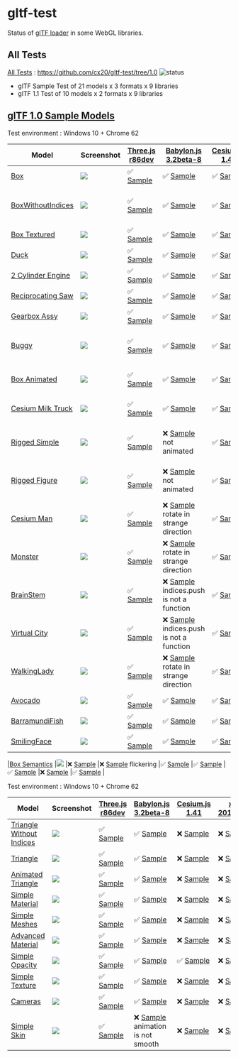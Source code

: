 # gltf-test

Status of [glTF loader](https://github.com/KhronosGroup/glTF#webgl-engines) in some WebGL libraries.

## All Tests

[All Tests]( https://cdn.rawgit.com/cx20/gltf-test/31f4e4de4e2a82894af84f8803a47c11bb0a34ef/index.html ) : https://github.com/cx20/gltf-test/tree/1.0 ![status](https://img.shields.io/badge/glTF-1%2E0-yellow.svg?style=flat)
- glTF Sample Test of 21 models x 3 formats x 9 libraries
- glTF 1.1 Test of 10 models x 2 formats x 9 libraries


## [glTF 1.0 Sample Models](https://github.com/KhronosGroup/glTF-Sample-Models/tree/master/1.0)

Test environment : Windows 10 + Chrome 62

| Model                                              | Screenshot                                                   |[Three.js r86dev](https://github.com/mrdoob/three.js/tree/dev/examples/js/loaders/GLTFLoader.js)                                                                            |[Babylon.js 3.2beta-8](https://github.com/BabylonJS/Babylon.js/tree/master/loaders/src/glTF)                                                                                                    |[Cesium.js 1.41](https://github.com/AnalyticalGraphicsInc/cesium/)                                                                                             |[xeogl 2017.02.09](https://github.com/xeolabs/xeogl/tree/master/src/models/gltf)                                                                                             |[GLBoost r2dev](https://github.com/emadurandal/GLBoost/blob/master/src/js/middle_level/loader/GLTFLoader.js)                                                                     |[Grimoire.js 2017.03.12](https://github.com/GrimoireGL/grimoirejs-gltf)                                                                                                             |[Hilo3d v1.5.14](https://github.com/hiloteam/Hilo3d)                                                                                                                             |
|----------------------------------------------------|--------------------------------------------------------------|----------------------------------------------------------------------------------------------------------------------------------------------------------------------------|------------------------------------------------------------------------------------------------------------------------------------------------------------------------------------------------|---------------------------------------------------------------------------------------------------------------------------------------------------------------|-----------------------------------------------------------------------------------------------------------------------------------------------------------------------------|---------------------------------------------------------------------------------------------------------------------------------------------------------------------------------|------------------------------------------------------------------------------------------------------------------------------------------------------------------------------------|--------------------------------------------------------------------------------------------------------------------------------------------------------------------------------|
|[Box](sampleModels/Box)                             |![](sampleModels/Box/screenshot/screenshot.png)               |:white_check_mark: [Sample](https://cdn.rawgit.com/cx20/gltf-test/31f4e4de4e2a82894af84f8803a47c11bb0a34ef/examples/threejs/index.html?model=Box&scale=1)                   |:white_check_mark: [Sample](https://cdn.rawgit.com/cx20/gltf-test/31f4e4de4e2a82894af84f8803a47c11bb0a34ef/examples/babylonjs/index.html?model=Box&scale=1)                                     |:white_check_mark: [Sample](https://cdn.rawgit.com/cx20/gltf-test/31f4e4de4e2a82894af84f8803a47c11bb0a34ef/examples/cesium/index.html?model=Box)               |:white_check_mark: [Sample](https://cdn.rawgit.com/cx20/gltf-test/31f4e4de4e2a82894af84f8803a47c11bb0a34ef/examples/xeogl/index.html?model=Box&scale=1)                      |:white_check_mark: [Sample](https://cdn.rawgit.com/cx20/gltf-test/31f4e4de4e2a82894af84f8803a47c11bb0a34ef/examples/glboost/index.html?model=Box&scale=1)                        |:white_check_mark: [Sample](https://cdn.rawgit.com/cx20/gltf-test/31f4e4de4e2a82894af84f8803a47c11bb0a34ef/examples/grimoiregl/index.html?model=Box&scale=1)                        |:white_check_mark: [Sample](https://cdn.rawgit.com/cx20/gltf-test/31f4e4de4e2a82894af84f8803a47c11bb0a34ef/examples/Hilo3d/index.html?model=Box&scale=1)                        |
|[BoxWithoutIndices](sampleModels/BoxWithoutIndices) |![](sampleModels/BoxWithoutIndices/screenshot/screenshot.png) |:white_check_mark: [Sample](https://cdn.rawgit.com/cx20/gltf-test/31f4e4de4e2a82894af84f8803a47c11bb0a34ef/examples/threejs/index.html?model=BoxWithoutIndices&scale=1)     |:white_check_mark: [Sample](https://cdn.rawgit.com/cx20/gltf-test/31f4e4de4e2a82894af84f8803a47c11bb0a34ef/examples/babylonjs/index.html?model=BoxWithoutIndices&scale=1)                       |:white_check_mark: [Sample](https://cdn.rawgit.com/cx20/gltf-test/31f4e4de4e2a82894af84f8803a47c11bb0a34ef/examples/cesium/index.html?model=BoxWithoutIndices) |:x: [Sample](https://cdn.rawgit.com/cx20/gltf-test/31f4e4de4e2a82894af84f8803a47c11bb0a34ef/examples/xeogl/index.html?model=BoxWithoutIndices&scale=1) glTF-Embedded not work|:white_check_mark: [Sample](https://cdn.rawgit.com/cx20/gltf-test/31f4e4de4e2a82894af84f8803a47c11bb0a34ef/examples/glboost/index.html?model=BoxWithoutIndices&scale=1)          |:white_check_mark: [Sample](https://cdn.rawgit.com/cx20/gltf-test/31f4e4de4e2a82894af84f8803a47c11bb0a34ef/examples/grimoiregl/index.html?model=BoxWithoutIndices&scale=1)          |:white_check_mark: [Sample](https://cdn.rawgit.com/cx20/gltf-test/31f4e4de4e2a82894af84f8803a47c11bb0a34ef/examples/Hilo3d/index.html?model=BoxWithoutIndices&scale=1)          |
|[Box Textured](sampleModels/BoxTextured)            |![](sampleModels/BoxTextured/screenshot/screenshot.png)       |:white_check_mark: [Sample](https://cdn.rawgit.com/cx20/gltf-test/31f4e4de4e2a82894af84f8803a47c11bb0a34ef/examples/threejs/index.html?model=BoxTextured&scale=1)           |:white_check_mark: [Sample](https://cdn.rawgit.com/cx20/gltf-test/31f4e4de4e2a82894af84f8803a47c11bb0a34ef/examples/babylonjs/index.html?model=BoxTextured&scale=1)                             |:white_check_mark: [Sample](https://cdn.rawgit.com/cx20/gltf-test/31f4e4de4e2a82894af84f8803a47c11bb0a34ef/examples/cesium/index.html?model=BoxTextured)       |:white_check_mark: [Sample](https://cdn.rawgit.com/cx20/gltf-test/31f4e4de4e2a82894af84f8803a47c11bb0a34ef/examples/xeogl/index.html?model=BoxTextured&scale=1)              |:white_check_mark: [Sample](https://cdn.rawgit.com/cx20/gltf-test/31f4e4de4e2a82894af84f8803a47c11bb0a34ef/examples/glboost/index.html?model=BoxTextured&scale=1)                |:white_check_mark: [Sample](https://cdn.rawgit.com/cx20/gltf-test/31f4e4de4e2a82894af84f8803a47c11bb0a34ef/examples/grimoiregl/index.html?model=BoxTextured&scale=1)                |:white_check_mark: [Sample](https://cdn.rawgit.com/cx20/gltf-test/31f4e4de4e2a82894af84f8803a47c11bb0a34ef/examples/Hilo3d/index.html?model=BoxTextured&scale=1)                |
|[Duck](sampleModels/Duck)                           |![](sampleModels/Duck/screenshot/screenshot.png)              |:white_check_mark: [Sample](https://cdn.rawgit.com/cx20/gltf-test/31f4e4de4e2a82894af84f8803a47c11bb0a34ef/examples/threejs/index.html?model=Duck&scale=1)                  |:white_check_mark: [Sample](https://cdn.rawgit.com/cx20/gltf-test/31f4e4de4e2a82894af84f8803a47c11bb0a34ef/examples/babylonjs/index.html?model=Duck&scale=1)                                    |:white_check_mark: [Sample](https://cdn.rawgit.com/cx20/gltf-test/31f4e4de4e2a82894af84f8803a47c11bb0a34ef/examples/cesium/index.html?model=Duck)              |:white_check_mark: [Sample](https://cdn.rawgit.com/cx20/gltf-test/31f4e4de4e2a82894af84f8803a47c11bb0a34ef/examples/xeogl/index.html?model=Duck&scale=1)                     |:white_check_mark: [Sample](https://cdn.rawgit.com/cx20/gltf-test/31f4e4de4e2a82894af84f8803a47c11bb0a34ef/examples/glboost/index.html?model=Duck&scale=1)                       |:white_check_mark: [Sample](https://cdn.rawgit.com/cx20/gltf-test/31f4e4de4e2a82894af84f8803a47c11bb0a34ef/examples/grimoiregl/index.html?model=Duck&scale=1)                       |:white_check_mark: [Sample](https://cdn.rawgit.com/cx20/gltf-test/31f4e4de4e2a82894af84f8803a47c11bb0a34ef/examples/Hilo3d/index.html?model=Duck&scale=1)                       |
|[2 Cylinder Engine](sampleModels/2CylinderEngine)   |![](sampleModels/2CylinderEngine/screenshot/screenshot.png)   |:white_check_mark: [Sample](https://cdn.rawgit.com/cx20/gltf-test/31f4e4de4e2a82894af84f8803a47c11bb0a34ef/examples/threejs/index.html?model=2CylinderEngine&scale=0.005)   |:white_check_mark: [Sample](https://cdn.rawgit.com/cx20/gltf-test/31f4e4de4e2a82894af84f8803a47c11bb0a34ef/examples/babylonjs/index.html?model=2CylinderEngine&scale=0.005)                     |:white_check_mark: [Sample](https://cdn.rawgit.com/cx20/gltf-test/31f4e4de4e2a82894af84f8803a47c11bb0a34ef/examples/cesium/index.html?model=2CylinderEngine)   |:white_check_mark: [Sample](https://cdn.rawgit.com/cx20/gltf-test/31f4e4de4e2a82894af84f8803a47c11bb0a34ef/examples/xeogl/index.html?model=2CylinderEngine&scale=0.005)      |:white_check_mark: [Sample](https://cdn.rawgit.com/cx20/gltf-test/31f4e4de4e2a82894af84f8803a47c11bb0a34ef/examples/glboost/index.html?model=2CylinderEngine&scale=0.005)        |:white_check_mark: [Sample](https://cdn.rawgit.com/cx20/gltf-test/31f4e4de4e2a82894af84f8803a47c11bb0a34ef/examples/grimoiregl/index.html?model=2CylinderEngine&scale=0.005)        |:white_check_mark: [Sample](https://cdn.rawgit.com/cx20/gltf-test/31f4e4de4e2a82894af84f8803a47c11bb0a34ef/examples/Hilo3d/index.html?model=2CylinderEngine&scale=0.005)        |
|[Reciprocating Saw](sampleModels/ReciprocatingSaw)  |![](sampleModels/ReciprocatingSaw/screenshot/screenshot.png)  |:white_check_mark: [Sample](https://cdn.rawgit.com/cx20/gltf-test/31f4e4de4e2a82894af84f8803a47c11bb0a34ef/examples/threejs/index.html?model=ReciprocatingSaw&scale=0.01)   |:white_check_mark: [Sample](https://cdn.rawgit.com/cx20/gltf-test/31f4e4de4e2a82894af84f8803a47c11bb0a34ef/examples/babylonjs/index.html?model=ReciprocatingSaw&scale=0.01)                     |:white_check_mark: [Sample](https://cdn.rawgit.com/cx20/gltf-test/31f4e4de4e2a82894af84f8803a47c11bb0a34ef/examples/cesium/index.html?model=ReciprocatingSaw)  |:white_check_mark: [Sample](https://cdn.rawgit.com/cx20/gltf-test/31f4e4de4e2a82894af84f8803a47c11bb0a34ef/examples/xeogl/index.html?model=ReciprocatingSaw&scale=0.01)      |:white_check_mark: [Sample](https://cdn.rawgit.com/cx20/gltf-test/31f4e4de4e2a82894af84f8803a47c11bb0a34ef/examples/glboost/index.html?model=ReciprocatingSaw&scale=0.01)        |:white_check_mark: [Sample](https://cdn.rawgit.com/cx20/gltf-test/31f4e4de4e2a82894af84f8803a47c11bb0a34ef/examples/grimoiregl/index.html?model=ReciprocatingSaw&scale=0.01)        |:white_check_mark: [Sample](https://cdn.rawgit.com/cx20/gltf-test/31f4e4de4e2a82894af84f8803a47c11bb0a34ef/examples/Hilo3d/index.html?model=ReciprocatingSaw&scale=0.01)        |
|[Gearbox Assy](sampleModels/GearboxAssy)            |![](sampleModels/GearboxAssy/screenshot/screenshot.png)       |:white_check_mark: [Sample](https://cdn.rawgit.com/cx20/gltf-test/31f4e4de4e2a82894af84f8803a47c11bb0a34ef/examples/threejs/index.html?model=GearboxAssy&scale=1)           |:white_check_mark: [Sample](https://cdn.rawgit.com/cx20/gltf-test/31f4e4de4e2a82894af84f8803a47c11bb0a34ef/examples/babylonjs/index.html?model=GearboxAssy&scale=1)                             |:white_check_mark: [Sample](https://cdn.rawgit.com/cx20/gltf-test/31f4e4de4e2a82894af84f8803a47c11bb0a34ef/examples/cesium/index.html?model=GearboxAssy)       |:white_check_mark: [Sample](https://cdn.rawgit.com/cx20/gltf-test/31f4e4de4e2a82894af84f8803a47c11bb0a34ef/examples/xeogl/index.html?model=GearboxAssy&scale=1)              |:white_check_mark: [Sample](https://cdn.rawgit.com/cx20/gltf-test/31f4e4de4e2a82894af84f8803a47c11bb0a34ef/examples/glboost/index.html?model=GearboxAssy&scale=1)                |:white_check_mark: [Sample](https://cdn.rawgit.com/cx20/gltf-test/31f4e4de4e2a82894af84f8803a47c11bb0a34ef/examples/grimoiregl/index.html?model=GearboxAssy&scale=1)                |:white_check_mark: [Sample](https://cdn.rawgit.com/cx20/gltf-test/31f4e4de4e2a82894af84f8803a47c11bb0a34ef/examples/Hilo3d/index.html?model=GearboxAssy&scale=1)                |
|[Buggy](sampleModels/Buggy)                         |![](sampleModels/Buggy/screenshot/screenshot.png)             |:white_check_mark: [Sample](https://cdn.rawgit.com/cx20/gltf-test/31f4e4de4e2a82894af84f8803a47c11bb0a34ef/examples/threejs/index.html?model=Buggy&scale=0.02)              |:white_check_mark: [Sample](https://cdn.rawgit.com/cx20/gltf-test/31f4e4de4e2a82894af84f8803a47c11bb0a34ef/examples/babylonjs/index.html?model=Buggy&scale=0.02)                                |:white_check_mark: [Sample](https://cdn.rawgit.com/cx20/gltf-test/31f4e4de4e2a82894af84f8803a47c11bb0a34ef/examples/cesium/index.html?model=Buggy)             |:x: [Sample](https://cdn.rawgit.com/cx20/gltf-test/31f4e4de4e2a82894af84f8803a47c11bb0a34ef/examples/xeogl/index.html?model=Buggy&scale=0.02) only partial (glTF-Embedded)   |:white_check_mark: [Sample](https://cdn.rawgit.com/cx20/gltf-test/31f4e4de4e2a82894af84f8803a47c11bb0a34ef/examples/glboost/index.html?model=Buggy&scale=0.02)                   |:white_check_mark: [Sample](https://cdn.rawgit.com/cx20/gltf-test/31f4e4de4e2a82894af84f8803a47c11bb0a34ef/examples/grimoiregl/index.html?model=Buggy&scale=0.02)                   |:white_check_mark: [Sample](https://cdn.rawgit.com/cx20/gltf-test/31f4e4de4e2a82894af84f8803a47c11bb0a34ef/examples/Hilo3d/index.html?model=Buggy&scale=0.02)                   |
|[Box Animated](sampleModels/BoxAnimated)            |![](sampleModels/BoxAnimated/screenshot/screenshot.gif)       |:white_check_mark: [Sample](https://cdn.rawgit.com/cx20/gltf-test/31f4e4de4e2a82894af84f8803a47c11bb0a34ef/examples/threejs/index.html?model=BoxAnimated&scale=0.5)         |:white_check_mark: [Sample](https://cdn.rawgit.com/cx20/gltf-test/31f4e4de4e2a82894af84f8803a47c11bb0a34ef/examples/babylonjs/index.html?model=BoxAnimated&scale=0.5)                           |:white_check_mark: [Sample](https://cdn.rawgit.com/cx20/gltf-test/31f4e4de4e2a82894af84f8803a47c11bb0a34ef/examples/cesium/index.html?model=BoxAnimated)       |:x: [Sample](https://cdn.rawgit.com/cx20/gltf-test/31f4e4de4e2a82894af84f8803a47c11bb0a34ef/examples/xeogl/index.html?model=BoxAnimated&scale=0.5) animation not support     |:white_check_mark: [Sample](https://cdn.rawgit.com/cx20/gltf-test/31f4e4de4e2a82894af84f8803a47c11bb0a34ef/examples/glboost/index.html?model=BoxAnimated&scale=0.5)              |:white_check_mark: [Sample](https://cdn.rawgit.com/cx20/gltf-test/31f4e4de4e2a82894af84f8803a47c11bb0a34ef/examples/grimoiregl/index.html?model=BoxAnimated&scale=0.5)              |:white_check_mark: [Sample](https://cdn.rawgit.com/cx20/gltf-test/31f4e4de4e2a82894af84f8803a47c11bb0a34ef/examples/Hilo3d/index.html?model=BoxAnimated&scale=0.5)              |
|[Cesium Milk Truck](sampleModels/CesiumMilkTruck)   |![](sampleModels/CesiumMilkTruck/screenshot/screenshot.gif)   |:white_check_mark: [Sample](https://cdn.rawgit.com/cx20/gltf-test/31f4e4de4e2a82894af84f8803a47c11bb0a34ef/examples/threejs/index.html?model=CesiumMilkTruck&scale=0.5)     |:white_check_mark: [Sample](https://cdn.rawgit.com/cx20/gltf-test/31f4e4de4e2a82894af84f8803a47c11bb0a34ef/examples/babylonjs/index.html?model=CesiumMilkTruck&scale=0.5)                       |:white_check_mark: [Sample](https://cdn.rawgit.com/cx20/gltf-test/31f4e4de4e2a82894af84f8803a47c11bb0a34ef/examples/cesium/index.html?model=CesiumMilkTruck)   |:x: [Sample](https://cdn.rawgit.com/cx20/gltf-test/31f4e4de4e2a82894af84f8803a47c11bb0a34ef/examples/xeogl/index.html?model=CesiumMilkTruck&scale=0.5) animation not support |:white_check_mark: [Sample](https://cdn.rawgit.com/cx20/gltf-test/31f4e4de4e2a82894af84f8803a47c11bb0a34ef/examples/glboost/index.html?model=CesiumMilkTruck&scale=0.5)          |:white_check_mark: [Sample](https://cdn.rawgit.com/cx20/gltf-test/31f4e4de4e2a82894af84f8803a47c11bb0a34ef/examples/grimoiregl/index.html?model=CesiumMilkTruck&scale=0.5)          |:white_check_mark: [Sample](https://cdn.rawgit.com/cx20/gltf-test/31f4e4de4e2a82894af84f8803a47c11bb0a34ef/examples/Hilo3d/index.html?model=CesiumMilkTruck&scale=0.5)          |
|[Rigged Simple](sampleModels/RiggedSimple)          |![](sampleModels/RiggedSimple/screenshot/screenshot.gif)      |:white_check_mark: [Sample](https://cdn.rawgit.com/cx20/gltf-test/31f4e4de4e2a82894af84f8803a47c11bb0a34ef/examples/threejs/index.html?model=RiggedSimple&scale=0.2)        |:x: [Sample](https://cdn.rawgit.com/cx20/gltf-test/31f4e4de4e2a82894af84f8803a47c11bb0a34ef/examples/babylonjs/index.html?model=RiggedSimple&scale=0.2) not animated                            |:white_check_mark: [Sample](https://cdn.rawgit.com/cx20/gltf-test/31f4e4de4e2a82894af84f8803a47c11bb0a34ef/examples/cesium/index.html?model=RiggedSimple)      |:x: [Sample](https://cdn.rawgit.com/cx20/gltf-test/31f4e4de4e2a82894af84f8803a47c11bb0a34ef/examples/xeogl/index.html?model=RiggedSimple&scale=0.2) animation not support    |:white_check_mark: [Sample](https://cdn.rawgit.com/cx20/gltf-test/31f4e4de4e2a82894af84f8803a47c11bb0a34ef/examples/glboost/index.html?model=RiggedSimple&scale=0.2)             |:white_check_mark: [Sample](https://cdn.rawgit.com/cx20/gltf-test/31f4e4de4e2a82894af84f8803a47c11bb0a34ef/examples/grimoiregl/index.html?model=RiggedSimple&scale=0.2)             |:x: [Sample](https://cdn.rawgit.com/cx20/gltf-test/31f4e4de4e2a82894af84f8803a47c11bb0a34ef/examples/Hilo3d/index.html?model=RiggedSimple&scale=0.2) nightmare dragon problem   |
|[Rigged Figure](sampleModels/RiggedFigure)          |![](sampleModels/RiggedFigure/screenshot/screenshot.gif)      |:white_check_mark: [Sample](https://cdn.rawgit.com/cx20/gltf-test/31f4e4de4e2a82894af84f8803a47c11bb0a34ef/examples/threejs/index.html?model=RiggedFigure&scale=1)          |:x: [Sample](https://cdn.rawgit.com/cx20/gltf-test/31f4e4de4e2a82894af84f8803a47c11bb0a34ef/examples/babylonjs/index.html?model=RiggedFigure&scale=1) not animated                              |:white_check_mark: [Sample](https://cdn.rawgit.com/cx20/gltf-test/31f4e4de4e2a82894af84f8803a47c11bb0a34ef/examples/cesium/index.html?model=RiggedFigure)      |:x: [Sample](https://cdn.rawgit.com/cx20/gltf-test/31f4e4de4e2a82894af84f8803a47c11bb0a34ef/examples/xeogl/index.html?model=RiggedFigure&scale=1) animation not support      |:white_check_mark: [Sample](https://cdn.rawgit.com/cx20/gltf-test/31f4e4de4e2a82894af84f8803a47c11bb0a34ef/examples/glboost/index.html?model=RiggedFigure&scale=1)               |:white_check_mark: [Sample](https://cdn.rawgit.com/cx20/gltf-test/31f4e4de4e2a82894af84f8803a47c11bb0a34ef/examples/grimoiregl/index.html?model=RiggedFigure&scale=1)               |:x: [Sample](https://cdn.rawgit.com/cx20/gltf-test/31f4e4de4e2a82894af84f8803a47c11bb0a34ef/examples/Hilo3d/index.html?model=RiggedFigure&scale=1) nightmare dragon problem     |
|[Cesium Man](sampleModels/CesiumMan)                |![](sampleModels/CesiumMan/screenshot/screenshot.gif)         |:white_check_mark: [Sample](https://cdn.rawgit.com/cx20/gltf-test/31f4e4de4e2a82894af84f8803a47c11bb0a34ef/examples/threejs/index.html?model=CesiumMan&scale=1)             |:x: [Sample](https://cdn.rawgit.com/cx20/gltf-test/31f4e4de4e2a82894af84f8803a47c11bb0a34ef/examples/babylonjs/index.html?model=CesiumMan&scale=1) rotate in strange direction                  |:white_check_mark: [Sample](https://cdn.rawgit.com/cx20/gltf-test/31f4e4de4e2a82894af84f8803a47c11bb0a34ef/examples/cesium/index.html?model=CesiumMan)         |:x: [Sample](https://cdn.rawgit.com/cx20/gltf-test/31f4e4de4e2a82894af84f8803a47c11bb0a34ef/examples/xeogl/index.html?model=CesiumMan&scale=1) animation not support         |:white_check_mark: [Sample](https://cdn.rawgit.com/cx20/gltf-test/31f4e4de4e2a82894af84f8803a47c11bb0a34ef/examples/glboost/index.html?model=CesiumMan&scale=1)                  |:white_check_mark: [Sample](https://cdn.rawgit.com/cx20/gltf-test/31f4e4de4e2a82894af84f8803a47c11bb0a34ef/examples/grimoiregl/index.html?model=CesiumMan&scale=1)                  |:x: [Sample](https://cdn.rawgit.com/cx20/gltf-test/31f4e4de4e2a82894af84f8803a47c11bb0a34ef/examples/Hilo3d/index.html?model=CesiumMan&scale=1) nightmare dragon problem        |
|[Monster](sampleModels/Monster)                     |![](sampleModels/Monster/screenshot/screenshot.gif)           |:white_check_mark: [Sample](https://cdn.rawgit.com/cx20/gltf-test/31f4e4de4e2a82894af84f8803a47c11bb0a34ef/examples/threejs/index.html?model=Monster&scale=0.05)            |:x: [Sample](https://cdn.rawgit.com/cx20/gltf-test/31f4e4de4e2a82894af84f8803a47c11bb0a34ef/examples/babylonjs/index.html?model=Monster&scale=0.05) rotate in strange direction                 |:white_check_mark: [Sample](https://cdn.rawgit.com/cx20/gltf-test/31f4e4de4e2a82894af84f8803a47c11bb0a34ef/examples/cesium/index.html?model=Monster)           |:x: [Sample](https://cdn.rawgit.com/cx20/gltf-test/31f4e4de4e2a82894af84f8803a47c11bb0a34ef/examples/xeogl/index.html?model=Monster&scale=0.05) animation not support        |:white_check_mark: [Sample](https://cdn.rawgit.com/cx20/gltf-test/31f4e4de4e2a82894af84f8803a47c11bb0a34ef/examples/glboost/index.html?model=Monster&scale=0.05)                 |:white_check_mark: [Sample](https://cdn.rawgit.com/cx20/gltf-test/31f4e4de4e2a82894af84f8803a47c11bb0a34ef/examples/grimoiregl/index.html?model=Monster&scale=0.05)                 |:x: [Sample](https://cdn.rawgit.com/cx20/gltf-test/31f4e4de4e2a82894af84f8803a47c11bb0a34ef/examples/Hilo3d/index.html?model=Monster&scale=0.05) nightmare dragon problem       |
|[BrainStem](sampleModels/BrainStem)                 |![](sampleModels/BrainStem/screenshot/screenshot.gif)         |:white_check_mark: [Sample](https://cdn.rawgit.com/cx20/gltf-test/31f4e4de4e2a82894af84f8803a47c11bb0a34ef/examples/threejs/index.html?model=BrainStem&scale=1)             |:x: [Sample](https://cdn.rawgit.com/cx20/gltf-test/31f4e4de4e2a82894af84f8803a47c11bb0a34ef/examples/babylonjs/index.html?model=BrainStem&scale=1) indices.push is not a function               |:white_check_mark: [Sample](https://cdn.rawgit.com/cx20/gltf-test/31f4e4de4e2a82894af84f8803a47c11bb0a34ef/examples/cesium/index.html?model=BrainStem)         |:x: [Sample](https://cdn.rawgit.com/cx20/gltf-test/31f4e4de4e2a82894af84f8803a47c11bb0a34ef/examples/xeogl/index.html?model=BrainStem&scale=1) only partial                  |:white_check_mark: [Sample](https://cdn.rawgit.com/cx20/gltf-test/31f4e4de4e2a82894af84f8803a47c11bb0a34ef/examples/glboost/index.html?model=BrainStem&scale=1)                  |:white_check_mark: [Sample](https://cdn.rawgit.com/cx20/gltf-test/31f4e4de4e2a82894af84f8803a47c11bb0a34ef/examples/grimoiregl/index.html?model=BrainStem&scale=1)                  |:x: [Sample](https://cdn.rawgit.com/cx20/gltf-test/31f4e4de4e2a82894af84f8803a47c11bb0a34ef/examples/Hilo3d/index.html?model=BrainStem&scale=1) nightmare dragon problem        |
|[Virtual City](sampleModels/VC)                     |![](sampleModels/VC/screenshot/screenshot.gif)                |:white_check_mark: [Sample](https://cdn.rawgit.com/cx20/gltf-test/31f4e4de4e2a82894af84f8803a47c11bb0a34ef/examples/threejs/index.html?model=VC&scale=0.2)                  |:x: [Sample](https://cdn.rawgit.com/cx20/gltf-test/31f4e4de4e2a82894af84f8803a47c11bb0a34ef/examples/babylonjs/index.html?model=VC&scale=0.2) indices.push is not a function                    |:white_check_mark: [Sample](https://cdn.rawgit.com/cx20/gltf-test/31f4e4de4e2a82894af84f8803a47c11bb0a34ef/examples/cesium/index.html?model=VC)                |:x: [Sample](https://cdn.rawgit.com/cx20/gltf-test/31f4e4de4e2a82894af84f8803a47c11bb0a34ef/examples/xeogl/index.html?model=VC&scale=0.2) animation not support              |:white_check_mark: [Sample](https://cdn.rawgit.com/cx20/gltf-test/31f4e4de4e2a82894af84f8803a47c11bb0a34ef/examples/glboost/index.html?model=VC&scale=0.2)                       |:white_check_mark: [Sample](https://cdn.rawgit.com/cx20/gltf-test/31f4e4de4e2a82894af84f8803a47c11bb0a34ef/examples/grimoiregl/index.html?model=VC&scale=0.2)                       |:white_check_mark: [Sample](https://cdn.rawgit.com/cx20/gltf-test/31f4e4de4e2a82894af84f8803a47c11bb0a34ef/examples/Hilo3d/index.html?model=VC&scale=0.2)                       |
|[WalkingLady](sampleModels/WalkingLady)             |![](sampleModels/WalkingLady/screenshot/screenshot.gif)       |:white_check_mark: [Sample](https://cdn.rawgit.com/cx20/gltf-test/31f4e4de4e2a82894af84f8803a47c11bb0a34ef/examples/threejs/index.html?model=WalkingLady&scale=1)           |:x: [Sample](https://cdn.rawgit.com/cx20/gltf-test/31f4e4de4e2a82894af84f8803a47c11bb0a34ef/examples/babylonjs/index.html?model=WalkingLady&scale=1) rotate in strange direction                |:white_check_mark: [Sample](https://cdn.rawgit.com/cx20/gltf-test/31f4e4de4e2a82894af84f8803a47c11bb0a34ef/examples/cesium/index.html?model=WalkingLady)       |:x: [Sample](https://cdn.rawgit.com/cx20/gltf-test/31f4e4de4e2a82894af84f8803a47c11bb0a34ef/examples/xeogl/index.html?model=WalkingLady&scale=1) animation not support       |:white_check_mark: [Sample](https://cdn.rawgit.com/cx20/gltf-test/31f4e4de4e2a82894af84f8803a47c11bb0a34ef/examples/glboost/index.html?model=WalkingLady&scale=1)                |:white_check_mark: [Sample](https://cdn.rawgit.com/cx20/gltf-test/31f4e4de4e2a82894af84f8803a47c11bb0a34ef/examples/grimoiregl/index.html?model=WalkingLady&scale=1)                |:white_check_mark: [Sample](https://cdn.rawgit.com/cx20/gltf-test/31f4e4de4e2a82894af84f8803a47c11bb0a34ef/examples/Hilo3d/index.html?model=WalkingLady&scale=1)                |
|[Avocado](sampleModels/Avocado)                     |![](sampleModels/Avocado/screenshot/screenshot.png)           |:white_check_mark: [Sample](https://cdn.rawgit.com/cx20/gltf-test/31f4e4de4e2a82894af84f8803a47c11bb0a34ef/examples/threejs/index.html?model=Avocado&scale=0.5)             |:white_check_mark: [Sample](https://cdn.rawgit.com/cx20/gltf-test/31f4e4de4e2a82894af84f8803a47c11bb0a34ef/examples/babylonjs/index.html?model=Avocado&scale=0.5)                               |:white_check_mark: [Sample](https://cdn.rawgit.com/cx20/gltf-test/31f4e4de4e2a82894af84f8803a47c11bb0a34ef/examples/cesium/index.html?model=Avocado)           |:white_check_mark: [Sample](https://cdn.rawgit.com/cx20/gltf-test/31f4e4de4e2a82894af84f8803a47c11bb0a34ef/examples/xeogl/index.html?model=Avocado&scale=0.5)                |:white_check_mark: [Sample](https://cdn.rawgit.com/cx20/gltf-test/31f4e4de4e2a82894af84f8803a47c11bb0a34ef/examples/glboost/index.html?model=Avocado&scale=0.5)                  |:white_check_mark: [Sample](https://cdn.rawgit.com/cx20/gltf-test/31f4e4de4e2a82894af84f8803a47c11bb0a34ef/examples/grimoiregl/index.html?model=Avocado&scale=0.5)                  |:white_check_mark: [Sample](https://cdn.rawgit.com/cx20/gltf-test/31f4e4de4e2a82894af84f8803a47c11bb0a34ef/examples/Hilo3d/index.html?model=Avocado&scale=0.5)                  |
|[BarramundiFish](sampleModels/BarramundiFish)       |![](sampleModels/BarramundiFish/screenshot/screenshot.png)    |:white_check_mark: [Sample](https://cdn.rawgit.com/cx20/gltf-test/31f4e4de4e2a82894af84f8803a47c11bb0a34ef/examples/threejs/index.html?model=BarramundiFish&scale=0.05)     |:white_check_mark: [Sample](https://cdn.rawgit.com/cx20/gltf-test/31f4e4de4e2a82894af84f8803a47c11bb0a34ef/examples/babylonjs/index.html?model=BarramundiFish&scale=0.05)                       |:white_check_mark: [Sample](https://cdn.rawgit.com/cx20/gltf-test/31f4e4de4e2a82894af84f8803a47c11bb0a34ef/examples/cesium/index.html?model=BarramundiFish)    |:white_check_mark: [Sample](https://cdn.rawgit.com/cx20/gltf-test/31f4e4de4e2a82894af84f8803a47c11bb0a34ef/examples/xeogl/index.html?model=BarramundiFish&scale=0.05)        |:white_check_mark: [Sample](https://cdn.rawgit.com/cx20/gltf-test/31f4e4de4e2a82894af84f8803a47c11bb0a34ef/examples/glboost/index.html?model=BarramundiFish&scale=0.05)          |:white_check_mark: [Sample](https://cdn.rawgit.com/cx20/gltf-test/31f4e4de4e2a82894af84f8803a47c11bb0a34ef/examples/grimoiregl/index.html?model=BarramundiFish&scale=0.05)          |:white_check_mark: [Sample](https://cdn.rawgit.com/cx20/gltf-test/31f4e4de4e2a82894af84f8803a47c11bb0a34ef/examples/Hilo3d/index.html?model=BarramundiFish&scale=0.05)          |
|[SmilingFace](sampleModels/SmilingFace)             |![](sampleModels/SmilingFace/screenshot/screenshot.png)       |:white_check_mark: [Sample](https://cdn.rawgit.com/cx20/gltf-test/31f4e4de4e2a82894af84f8803a47c11bb0a34ef/examples/threejs/index.html?model=SmilingFace&scale=1.0)         |:white_check_mark: [Sample](https://cdn.rawgit.com/cx20/gltf-test/31f4e4de4e2a82894af84f8803a47c11bb0a34ef/examples/babylonjs/index.html?model=SmilingFace&scale=1.0)                           |:white_check_mark: [Sample](https://cdn.rawgit.com/cx20/gltf-test/31f4e4de4e2a82894af84f8803a47c11bb0a34ef/examples/cesium/index.html?model=SmilingFace)       |:white_check_mark: [Sample](https://cdn.rawgit.com/cx20/gltf-test/31f4e4de4e2a82894af84f8803a47c11bb0a34ef/examples/xeogl/index.html?model=SmilingFace&scale=1.0)            |:white_check_mark: [Sample](https://cdn.rawgit.com/cx20/gltf-test/31f4e4de4e2a82894af84f8803a47c11bb0a34ef/examples/glboost/index.html?model=SmilingFace&scale=1.0)              |:white_check_mark: [Sample](https://cdn.rawgit.com/cx20/gltf-test/31f4e4de4e2a82894af84f8803a47c11bb0a34ef/examples/grimoiregl/index.html?model=SmilingFace&scale=1.0)              |:white_check_mark: [Sample](https://cdn.rawgit.com/cx20/gltf-test/31f4e4de4e2a82894af84f8803a47c11bb0a34ef/examples/Hilo3d/index.html?model=SmilingFace&scale=1.0)              |

|[Box Semantics](sampleModels/BoxSemantics)          |![](sampleModels/BoxSemantics/screenshot/screenshot.png)      |:x: [Sample](https://cdn.rawgit.com/cx20/gltf-test/31f4e4de4e2a82894af84f8803a47c11bb0a34ef/examples/threejs/index.html?model=BoxSemantics&scale=1)                         |:x: [Sample](https://cdn.rawgit.com/cx20/gltf-test/31f4e4de4e2a82894af84f8803a47c11bb0a34ef/examples/babylonjs/index.html?model=BoxSemantics&scale=1) flickering                                |:white_check_mark: [Sample](https://cdn.rawgit.com/cx20/gltf-test/31f4e4de4e2a82894af84f8803a47c11bb0a34ef/examples/cesium/index.html?model=BoxSemantics)      |:white_check_mark: [Sample](https://cdn.rawgit.com/cx20/gltf-test/31f4e4de4e2a82894af84f8803a47c11bb0a34ef/examples/xeogl/index.html?model=BoxSemantics&scale=1)             |:white_check_mark: [Sample](https://cdn.rawgit.com/cx20/gltf-test/31f4e4de4e2a82894af84f8803a47c11bb0a34ef/examples/glboost/index.html?model=BoxSemantics&scale=1)               |:x: [Sample](https://cdn.rawgit.com/cx20/gltf-test/31f4e4de4e2a82894af84f8803a47c11bb0a34ef/examples/grimoiregl/index.html?model=BoxSemantics&scale=1)                              |:white_check_mark: [Sample](https://cdn.rawgit.com/cx20/gltf-test/31f4e4de4e2a82894af84f8803a47c11bb0a34ef/examples/Hilo3d/index.html?model=BoxSemantics&scale=1)               |

<!--
## [glTF 1.1 Tutorial Models](https://github.com/javagl/gltfTutorialModels)
-->

Test environment : Windows 10 + Chrome 62

|Model                                                              |Screenshot                                                          |[Three.js r86dev](https://github.com/mrdoob/three.js/tree/dev/examples/js/loaders/GLTFLoader.js)                                                                                                              |[Babylon.js 3.2beta-8](https://github.com/BabylonJS/Babylon.js/tree/master/loaders/src/glTF)                                                                                                                          |[Cesium.js 1.41](https://github.com/AnalyticalGraphicsInc/cesium/)                                                                                                                                      |[xeogl 2017.02.09](https://github.com/xeolabs/xeogl/tree/master/src/models/gltf)                                                                                                             |[GLBoost r2dev](https://github.com/emadurandal/GLBoost/blob/master/src/js/middle_level/loader/GLTFLoader.js)                                                                                                  |[Grimoire.js 2017.03.12](https://github.com/GrimoireGL/grimoirejs-gltf)                                                                                                                           |[Hilo3d v1.5.14](https://github.com/hiloteam/Hilo3d)                                                                                                                                                          |
|-------------------------------------------------------------------|--------------------------------------------------------------------|--------------------------------------------------------------------------------------------------------------------------------------------------------------------------------------------------------------|----------------------------------------------------------------------------------------------------------------------------------------------------------------------------------------------------------------------|--------------------------------------------------------------------------------------------------------------------------------------------------------------------------------------------------------|---------------------------------------------------------------------------------------------------------------------------------------------------------------------------------------------|--------------------------------------------------------------------------------------------------------------------------------------------------------------------------------------------------------------|--------------------------------------------------------------------------------------------------------------------------------------------------------------------------------------------------|-------------------------------------------------------------------------------------------------------------------------------------------------------------------------------------------------------------|
|[Triangle Without Indices](tutorialModels/TriangleWithoutIndices)  |![](tutorialModels/TriangleWithoutIndices/screenshot/screenshot.png)|:white_check_mark: [Sample](https://cdn.rawgit.com/cx20/gltf-test/31f4e4de4e2a82894af84f8803a47c11bb0a34ef/examples/threejs/index.html?category=tutorialModels&model=TriangleWithoutIndices&scale=1&type=glTF)|:white_check_mark: [Sample](https://cdn.rawgit.com/cx20/gltf-test/31f4e4de4e2a82894af84f8803a47c11bb0a34ef/examples/babylonjs/index.html?category=tutorialModels&model=TriangleWithoutIndices&scale=1&type=glTF)      |:x: [Sample](https://cdn.rawgit.com/cx20/gltf-test/31f4e4de4e2a82894af84f8803a47c11bb0a34ef/examples/cesium/index.html?category=tutorialModels&model=TriangleWithoutIndices&scale=1&type=glTF)          |:x: [Sample](https://cdn.rawgit.com/cx20/gltf-test/31f4e4de4e2a82894af84f8803a47c11bb0a34ef/examples/xeogl/index.html?category=tutorialModels&model=TriangleWithoutIndices&scale=1&type=glTF)|:white_check_mark: [Sample](https://cdn.rawgit.com/cx20/gltf-test/31f4e4de4e2a82894af84f8803a47c11bb0a34ef/examples/glboost/index.html?category=tutorialModels&model=TriangleWithoutIndices&scale=1&type=glTF)|:x: [Sample](https://cdn.rawgit.com/cx20/gltf-test/31f4e4de4e2a82894af84f8803a47c11bb0a34ef/examples/grimoiregl/index.html?category=tutorialModels&model=TriangleWithoutIndices&scale=1&type=glTF)|:white_check_mark: [Sample](https://cdn.rawgit.com/cx20/gltf-test/31f4e4de4e2a82894af84f8803a47c11bb0a34ef/examples/Hilo3d/index.html?category=tutorialModels&model=TriangleWithoutIndices&scale=1&type=glTF)|
|[Triangle](tutorialModels/Triangle)                                |![](tutorialModels/Triangle/screenshot/screenshot.png)              |:white_check_mark: [Sample](https://cdn.rawgit.com/cx20/gltf-test/31f4e4de4e2a82894af84f8803a47c11bb0a34ef/examples/threejs/index.html?category=tutorialModels&model=Triangle&scale=1&type=glTF)              |:white_check_mark: [Sample](https://cdn.rawgit.com/cx20/gltf-test/31f4e4de4e2a82894af84f8803a47c11bb0a34ef/examples/babylonjs/index.html?category=tutorialModels&model=Triangle&scale=1&type=glTF)                    |:x: [Sample](https://cdn.rawgit.com/cx20/gltf-test/31f4e4de4e2a82894af84f8803a47c11bb0a34ef/examples/cesium/index.html?category=tutorialModels&model=Triangle&scale=1&type=glTF)                        |:x: [Sample](https://cdn.rawgit.com/cx20/gltf-test/31f4e4de4e2a82894af84f8803a47c11bb0a34ef/examples/xeogl/index.html?category=tutorialModels&model=Triangle&scale=1&type=glTF)              |:white_check_mark: [Sample](https://cdn.rawgit.com/cx20/gltf-test/31f4e4de4e2a82894af84f8803a47c11bb0a34ef/examples/glboost/index.html?category=tutorialModels&model=Triangle&scale=1&type=glTF)              |:x: [Sample](https://cdn.rawgit.com/cx20/gltf-test/31f4e4de4e2a82894af84f8803a47c11bb0a34ef/examples/grimoiregl/index.html?category=tutorialModels&model=Triangle&scale=1&type=glTF)              |:white_check_mark: [Sample](https://cdn.rawgit.com/cx20/gltf-test/31f4e4de4e2a82894af84f8803a47c11bb0a34ef/examples/Hilo3d/index.html?category=tutorialModels&model=Triangle&scale=1&type=glTF)              |
|[Animated Triangle](tutorialModels/AnimatedTriangle)               |![](tutorialModels/AnimatedTriangle/screenshot/screenshot.gif)      |:white_check_mark: [Sample](https://cdn.rawgit.com/cx20/gltf-test/31f4e4de4e2a82894af84f8803a47c11bb0a34ef/examples/threejs/index.html?category=tutorialModels&model=AnimatedTriangle&scale=1&type=glTF)      |:white_check_mark: [Sample](https://cdn.rawgit.com/cx20/gltf-test/31f4e4de4e2a82894af84f8803a47c11bb0a34ef/examples/babylonjs/index.html?category=tutorialModels&model=AnimatedTriangle&scale=1&type=glTF)            |:x: [Sample](https://cdn.rawgit.com/cx20/gltf-test/31f4e4de4e2a82894af84f8803a47c11bb0a34ef/examples/cesium/index.html?category=tutorialModels&model=AnimatedTriangle&scale=1&type=glTF)                |:x: [Sample](https://cdn.rawgit.com/cx20/gltf-test/31f4e4de4e2a82894af84f8803a47c11bb0a34ef/examples/xeogl/index.html?category=tutorialModels&model=AnimatedTriangle&scale=1&type=glTF)      |:white_check_mark: [Sample](https://cdn.rawgit.com/cx20/gltf-test/31f4e4de4e2a82894af84f8803a47c11bb0a34ef/examples/glboost/index.html?category=tutorialModels&model=AnimatedTriangle&scale=1&type=glTF)      |:x: [Sample](https://cdn.rawgit.com/cx20/gltf-test/31f4e4de4e2a82894af84f8803a47c11bb0a34ef/examples/grimoiregl/index.html?category=tutorialModels&model=AnimatedTriangle&scale=1&type=glTF)      |:x: [Sample](https://cdn.rawgit.com/cx20/gltf-test/31f4e4de4e2a82894af84f8803a47c11bb0a34ef/examples/Hilo3d/index.html?category=tutorialModels&model=AnimatedTriangle&scale=1&type=glTF)                     |
|[Simple Material](tutorialModels/SimpleMaterial)                   |![](tutorialModels/SimpleMaterial/screenshot/screenshot.png)        |:white_check_mark: [Sample](https://cdn.rawgit.com/cx20/gltf-test/31f4e4de4e2a82894af84f8803a47c11bb0a34ef/examples/threejs/index.html?category=tutorialModels&model=SimpleMaterial&scale=1&type=glTF)        |:white_check_mark: [Sample](https://cdn.rawgit.com/cx20/gltf-test/31f4e4de4e2a82894af84f8803a47c11bb0a34ef/examples/babylonjs/index.html?category=tutorialModels&model=SimpleMaterial&scale=1&type=glTF)              |:x: [Sample](https://cdn.rawgit.com/cx20/gltf-test/31f4e4de4e2a82894af84f8803a47c11bb0a34ef/examples/cesium/index.html?category=tutorialModels&model=SimpleMaterial&scale=1&type=glTF)                  |:x: [Sample](https://cdn.rawgit.com/cx20/gltf-test/31f4e4de4e2a82894af84f8803a47c11bb0a34ef/examples/xeogl/index.html?category=tutorialModels&model=SimpleMaterial&scale=1&type=glTF)        |:white_check_mark: [Sample](https://cdn.rawgit.com/cx20/gltf-test/31f4e4de4e2a82894af84f8803a47c11bb0a34ef/examples/glboost/index.html?category=tutorialModels&model=SimpleMaterial&scale=1&type=glTF)        |:x: [Sample](https://cdn.rawgit.com/cx20/gltf-test/31f4e4de4e2a82894af84f8803a47c11bb0a34ef/examples/grimoiregl/index.html?category=tutorialModels&model=SimpleMaterial&scale=1&type=glTF)        |:x: [Sample](https://cdn.rawgit.com/cx20/gltf-test/31f4e4de4e2a82894af84f8803a47c11bb0a34ef/examples/Hilo3d/index.html?category=tutorialModels&model=SimpleMaterial&scale=1&type=glTF)                       |
|[Simple Meshes](tutorialModels/SimpleMeshes)                       |![](tutorialModels/SimpleMeshes/screenshot/screenshot.png)          |:white_check_mark: [Sample](https://cdn.rawgit.com/cx20/gltf-test/31f4e4de4e2a82894af84f8803a47c11bb0a34ef/examples/threejs/index.html?category=tutorialModels&model=SimpleMeshes&scale=1&type=glTF)          |:white_check_mark: [Sample](https://cdn.rawgit.com/cx20/gltf-test/31f4e4de4e2a82894af84f8803a47c11bb0a34ef/examples/babylonjs/index.html?category=tutorialModels&model=SimpleMeshes&scale=1&type=glTF)                |:x: [Sample](https://cdn.rawgit.com/cx20/gltf-test/31f4e4de4e2a82894af84f8803a47c11bb0a34ef/examples/cesium/index.html?category=tutorialModels&model=SimpleMeshes&scale=1&type=glTF)                    |:x: [Sample](https://cdn.rawgit.com/cx20/gltf-test/31f4e4de4e2a82894af84f8803a47c11bb0a34ef/examples/xeogl/index.html?category=tutorialModels&model=SimpleMeshes&scale=1&type=glTF)          |:white_check_mark: [Sample](https://cdn.rawgit.com/cx20/gltf-test/31f4e4de4e2a82894af84f8803a47c11bb0a34ef/examples/glboost/index.html?category=tutorialModels&model=SimpleMeshes&scale=1&type=glTF)          |:x: [Sample](https://cdn.rawgit.com/cx20/gltf-test/31f4e4de4e2a82894af84f8803a47c11bb0a34ef/examples/grimoiregl/index.html?category=tutorialModels&model=SimpleMeshes&scale=1&type=glTF)          |:white_check_mark: [Sample](https://cdn.rawgit.com/cx20/gltf-test/31f4e4de4e2a82894af84f8803a47c11bb0a34ef/examples/Hilo3d/index.html?category=tutorialModels&model=SimpleMeshes&scale=1&type=glTF)          |
|[Advanced Material](tutorialModels/AdvancedMaterial)               |![](tutorialModels/AdvancedMaterial/screenshot/screenshot.png)      |:white_check_mark: [Sample](https://cdn.rawgit.com/cx20/gltf-test/31f4e4de4e2a82894af84f8803a47c11bb0a34ef/examples/threejs/index.html?category=tutorialModels&model=AdvancedMaterial&scale=1&type=glTF)      |:white_check_mark: [Sample](https://cdn.rawgit.com/cx20/gltf-test/31f4e4de4e2a82894af84f8803a47c11bb0a34ef/examples/babylonjs/index.html?category=tutorialModels&model=AdvancedMaterial&scale=1&type=glTF)            |:x: [Sample](https://cdn.rawgit.com/cx20/gltf-test/31f4e4de4e2a82894af84f8803a47c11bb0a34ef/examples/cesium/index.html?category=tutorialModels&model=AdvancedMaterial&scale=1&type=glTF)                |:x: [Sample](https://cdn.rawgit.com/cx20/gltf-test/31f4e4de4e2a82894af84f8803a47c11bb0a34ef/examples/xeogl/index.html?category=tutorialModels&model=AdvancedMaterial&scale=1&type=glTF)      |:white_check_mark: [Sample](https://cdn.rawgit.com/cx20/gltf-test/31f4e4de4e2a82894af84f8803a47c11bb0a34ef/examples/glboost/index.html?category=tutorialModels&model=AdvancedMaterial&scale=1&type=glTF)      |:x: [Sample](https://cdn.rawgit.com/cx20/gltf-test/31f4e4de4e2a82894af84f8803a47c11bb0a34ef/examples/grimoiregl/index.html?category=tutorialModels&model=AdvancedMaterial&scale=1&type=glTF)      |:x: [Sample](https://cdn.rawgit.com/cx20/gltf-test/31f4e4de4e2a82894af84f8803a47c11bb0a34ef/examples/Hilo3d/index.html?category=tutorialModels&model=AdvancedMaterial&scale=1&type=glTF)                     |
|[Simple Opacity](tutorialModels/SimpleOpacity)                     |![](tutorialModels/SimpleOpacity/screenshot/screenshot.png)         |:white_check_mark: [Sample](https://cdn.rawgit.com/cx20/gltf-test/31f4e4de4e2a82894af84f8803a47c11bb0a34ef/examples/threejs/index.html?category=tutorialModels&model=SimpleOpacity&scale=1&type=glTF)         |:white_check_mark: [Sample](https://cdn.rawgit.com/cx20/gltf-test/31f4e4de4e2a82894af84f8803a47c11bb0a34ef/examples/babylonjs/index.html?category=tutorialModels&model=SimpleOpacity&scale=1&type=glTF)               |:white_check_mark: [Sample](https://cdn.rawgit.com/cx20/gltf-test/31f4e4de4e2a82894af84f8803a47c11bb0a34ef/examples/cesium/index.html?category=tutorialModels&model=SimpleOpacity&scale=1&type=glTF)    |:x: [Sample](https://cdn.rawgit.com/cx20/gltf-test/31f4e4de4e2a82894af84f8803a47c11bb0a34ef/examples/xeogl/index.html?category=tutorialModels&model=SimpleOpacity&scale=1&type=glTF)         |:white_check_mark: [Sample](https://cdn.rawgit.com/cx20/gltf-test/31f4e4de4e2a82894af84f8803a47c11bb0a34ef/examples/glboost/index.html?category=tutorialModels&model=SimpleOpacity&scale=1&type=glTF)         |:x: [Sample](https://cdn.rawgit.com/cx20/gltf-test/31f4e4de4e2a82894af84f8803a47c11bb0a34ef/examples/grimoiregl/index.html?category=tutorialModels&model=SimpleOpacity&scale=1&type=glTF)         |:x: [Sample](https://cdn.rawgit.com/cx20/gltf-test/31f4e4de4e2a82894af84f8803a47c11bb0a34ef/examples/Hilo3d/index.html?category=tutorialModels&model=SimpleOpacity&scale=1&type=glTF)                        |
|[Simple Texture](tutorialModels/SimpleTexture)                     |![](tutorialModels/SimpleTexture/screenshot/screenshot.png)         |:white_check_mark: [Sample](https://cdn.rawgit.com/cx20/gltf-test/31f4e4de4e2a82894af84f8803a47c11bb0a34ef/examples/threejs/index.html?category=tutorialModels&model=SimpleTexture&scale=1&type=glTF)         |:white_check_mark: [Sample](https://cdn.rawgit.com/cx20/gltf-test/31f4e4de4e2a82894af84f8803a47c11bb0a34ef/examples/babylonjs/index.html?category=tutorialModels&model=SimpleTexture&scale=1&type=glTF)               |:x: [Sample](https://cdn.rawgit.com/cx20/gltf-test/31f4e4de4e2a82894af84f8803a47c11bb0a34ef/examples/cesium/index.html?category=tutorialModels&model=SimpleTexture&scale=1&type=glTF)                   |:x: [Sample](https://cdn.rawgit.com/cx20/gltf-test/31f4e4de4e2a82894af84f8803a47c11bb0a34ef/examples/xeogl/index.html?category=tutorialModels&model=SimpleTexture&scale=1&type=glTF)         |:white_check_mark: [Sample](https://cdn.rawgit.com/cx20/gltf-test/31f4e4de4e2a82894af84f8803a47c11bb0a34ef/examples/glboost/index.html?category=tutorialModels&model=SimpleTexture&scale=1&type=glTF)         |:x: [Sample](https://cdn.rawgit.com/cx20/gltf-test/31f4e4de4e2a82894af84f8803a47c11bb0a34ef/examples/grimoiregl/index.html?category=tutorialModels&model=SimpleTexture&scale=1&type=glTF)         |:x: [Sample](https://cdn.rawgit.com/cx20/gltf-test/31f4e4de4e2a82894af84f8803a47c11bb0a34ef/examples/Hilo3d/index.html?category=tutorialModels&model=SimpleTexture&scale=1&type=glTF)                        |
|[Cameras](tutorialModels/Cameras)                                  |![](tutorialModels/Cameras/screenshot/screenshot.png)               |:white_check_mark: [Sample](https://cdn.rawgit.com/cx20/gltf-test/31f4e4de4e2a82894af84f8803a47c11bb0a34ef/examples/threejs/index.html?category=tutorialModels&model=Cameras&scale=1&type=glTF)               |:white_check_mark: [Sample](https://cdn.rawgit.com/cx20/gltf-test/31f4e4de4e2a82894af84f8803a47c11bb0a34ef/examples/babylonjs/index.html?category=tutorialModels&model=Cameras&scale=1&type=glTF)                     |:x: [Sample](https://cdn.rawgit.com/cx20/gltf-test/31f4e4de4e2a82894af84f8803a47c11bb0a34ef/examples/cesium/index.html?category=tutorialModels&model=Cameras&scale=1&type=glTF)                         |:x: [Sample](https://cdn.rawgit.com/cx20/gltf-test/31f4e4de4e2a82894af84f8803a47c11bb0a34ef/examples/xeogl/index.html?category=tutorialModels&model=Cameras&scale=1&type=glTF)               |:white_check_mark: [Sample](https://cdn.rawgit.com/cx20/gltf-test/31f4e4de4e2a82894af84f8803a47c11bb0a34ef/examples/glboost/index.html?category=tutorialModels&model=Cameras&scale=1&type=glTF)               |:x: [Sample](https://cdn.rawgit.com/cx20/gltf-test/31f4e4de4e2a82894af84f8803a47c11bb0a34ef/examples/grimoiregl/index.html?category=tutorialModels&model=Cameras&scale=1&type=glTF)               |:white_check_mark: [Sample](https://cdn.rawgit.com/cx20/gltf-test/31f4e4de4e2a82894af84f8803a47c11bb0a34ef/examples/Hilo3d/index.html?category=tutorialModels&model=Cameras&scale=1&type=glTF)               |
|[Simple Skin](tutorialModels/SimpleSkin)                           |![](tutorialModels/SimpleSkin/screenshot/screenshot.gif)            |:white_check_mark: [Sample](https://cdn.rawgit.com/cx20/gltf-test/31f4e4de4e2a82894af84f8803a47c11bb0a34ef/examples/threejs/index.html?category=tutorialModels&model=SimpleSkin&scale=1&type=glTF)            |:x: [Sample](https://cdn.rawgit.com/cx20/gltf-test/31f4e4de4e2a82894af84f8803a47c11bb0a34ef/examples/babylonjs/index.html?category=tutorialModels&model=SimpleSkin&scale=1&type=glTF) animation is not smooth         |:x: [Sample](https://cdn.rawgit.com/cx20/gltf-test/31f4e4de4e2a82894af84f8803a47c11bb0a34ef/examples/cesium/index.html?category=tutorialModels&model=SimpleSkin&scale=1&type=glTF)                      |:x: [Sample](https://cdn.rawgit.com/cx20/gltf-test/31f4e4de4e2a82894af84f8803a47c11bb0a34ef/examples/xeogl/index.html?category=tutorialModels&model=SimpleSkin&scale=1&type=glTF)            |:white_check_mark: [Sample](https://cdn.rawgit.com/cx20/gltf-test/31f4e4de4e2a82894af84f8803a47c11bb0a34ef/examples/glboost/index.html?category=tutorialModels&model=SimpleSkin&scale=1&type=glTF)            |:x: [Sample](https://cdn.rawgit.com/cx20/gltf-test/31f4e4de4e2a82894af84f8803a47c11bb0a34ef/examples/grimoiregl/index.html?category=tutorialModels&model=SimpleSkin&scale=1&type=glTF)            |:x: [Sample](https://cdn.rawgit.com/cx20/gltf-test/31f4e4de4e2a82894af84f8803a47c11bb0a34ef/examples/Hilo3d/index.html?category=tutorialModels&model=SimpleSkin&scale=1&type=glTF)                           |

